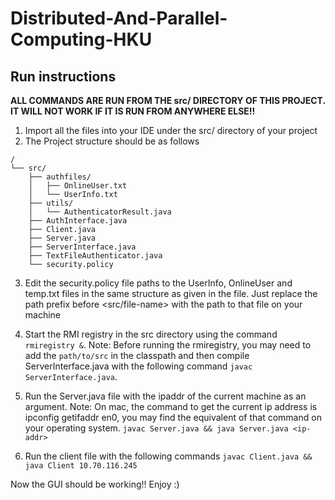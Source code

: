 # Distributed-And-Parallel-Computing-HKU

## Run instructions

<b> ALL COMMANDS ARE RUN FROM THE src/ DIRECTORY OF THIS PROJECT. IT WILL NOT WORK IF IT IS RUN FROM ANYWHERE ELSE!! </b>

1. Import all the files into your IDE under the src/ directory of your project
2. The Project structure should be as follows 
```tree
/
└── src/
    ├── authfiles/
    │   ├── OnlineUser.txt
    │   └── UserInfo.txt
    ├── utils/
    │   └── AuthenticatorResult.java
    ├── AuthInterface.java
    ├── Client.java
    ├── Server.java
    ├── ServerInterface.java
    ├── TextFileAuthenticator.java
    └── security.policy
```


          
3. Edit the security.policy file paths to the UserInfo, OnlineUser and temp.txt files in the same structure as given in the file. Just replace the path prefix before <src/file-name> with the path to that file on your machine

4. Start the RMI registry in the src directory using the command `rmiregistry &`. 
Note: Before running the rmiregistry, you may need to add the `path/to/src` in the classpath and then compile ServerInterface.java with the following command `javac ServerInterface.java`. 

5. Run the Server.java file with the ipaddr of the current machine as an argument. Note: On mac, the command to get the current ip address is ipconfig getifaddr en0, you may find the equivalent of that command on your operating system.
  `javac Server.java && java Server.java <ip-addr>`
  
6. Run the client file with the following commands `javac Client.java && java Client 10.70.116.245`

Now the GUI should be working!! Enjoy :)


